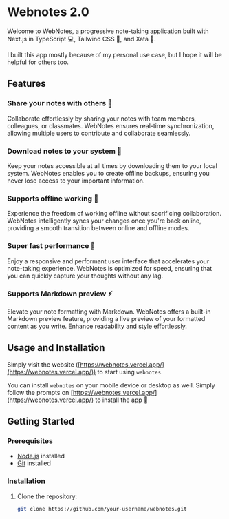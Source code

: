 # Webnotes 2.0

<!-- Webnotes is a progressive note taking application built with Next.js in TypeScript 💻 Tailwind CSS 🎨 and Xata 🚀 

I built this app mostly because of my personal use case but I hope it will be helpful for others too.

## Features
- Share your notes with others 🤝
- Download notes to your system 💾
- Supports offline working 📱
- Super fast performance 🚀
- Supports Markdown preview ⚡️


## Usage and Installation
Simply visit the website (https://webnotes.vercel.app/) to start using `webnotes`.

You can install `webnotes` on your mobile device or desktop as well. Simply follow the prompts on https://webnotes.vercel.app/ to install the app 📲


## License
`webnotes` is licensed under the MIT License. 

See the LICENSE file for more information 📖 -->

Welcome to WebNotes, a progressive note-taking application built with Next.js in TypeScript 💻, Tailwind CSS 🎨, and Xata 🚀.

I built this app mostly because of my personal use case, but I hope it will be helpful for others too.

## Features

### Share your notes with others 🤝
Collaborate effortlessly by sharing your notes with team members, colleagues, or classmates. WebNotes ensures real-time synchronization, allowing multiple users to contribute and collaborate seamlessly.

### Download notes to your system 💾
Keep your notes accessible at all times by downloading them to your local system. WebNotes enables you to create offline backups, ensuring you never lose access to your important information.

### Supports offline working 📱
Experience the freedom of working offline without sacrificing collaboration. WebNotes intelligently syncs your changes once you're back online, providing a smooth transition between online and offline modes.

### Super fast performance 🚀
Enjoy a responsive and performant user interface that accelerates your note-taking experience. WebNotes is optimized for speed, ensuring that you can quickly capture your thoughts without any lag.

### Supports Markdown preview ⚡️
Elevate your note formatting with Markdown. WebNotes offers a built-in Markdown preview feature, providing a live preview of your formatted content as you write. Enhance readability and style effortlessly.

## Usage and Installation

Simply visit the website ([https://webnotes.vercel.app/](https://webnotes.vercel.app/)) to start using `webnotes`.

You can install `webnotes` on your mobile device or desktop as well. Simply follow the prompts on [https://webnotes.vercel.app/](https://webnotes.vercel.app/) to install the app 📲

## Getting Started

### Prerequisites
- [Node.js](https://nodejs.org/) installed
- [Git](https://git-scm.com/) installed

### Installation
1. Clone the repository:
   ```bash
   git clone https://github.com/your-username/webnotes.git
